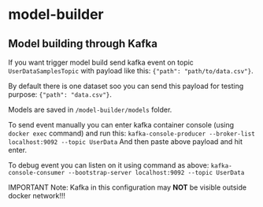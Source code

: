 # model-builder
## Model building through Kafka
If you want trigger model build send kafka event on topic `UserDataSamplesTopic` with payload like this:
`{"path": "path/to/data.csv"}`.

By default there is one dataset soo you can send this payload for testing purpose: `{"path": "data.csv"}`.

Models are saved in `/model-builder/models` folder.

To send event manually you can enter kafka container console (using `docker exec` command) and run this: 
```kafka-console-producer --broker-list localhost:9092 --topic UserData```
And then paste above payload and hit enter.

To debug event you can listen on it using command as above: 
```kafka-console-consumer --bootstrap-server localhost:9092 --topic UserData```

IMPORTANT Note: Kafka in this configuration may <b>NOT</b> be visible outside docker network!!!
